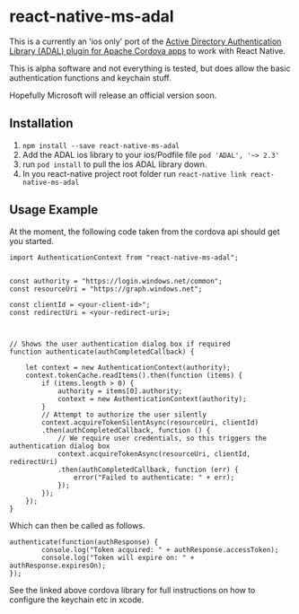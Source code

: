 # react-native-ms-adal

This is a currently an 'ios only' port of the [Active Directory Authentication Library (ADAL) plugin for Apache Cordova apps](https://github.com/AzureAD/azure-activedirectory-library-for-cordova) to work with React Native.

This is alpha software and not everything is tested, but does allow the basic authentication functions and keychain stuff.

Hopefully Microsoft will release an official version soon.

## Installation

1. `npm install --save react-native-ms-adal`
2. Add the ADAL ios library to your ios/Podfile file `pod 'ADAL', '~> 2.3'`
3. run `pod install` to pull the ios ADAL library down.
4. In you react-native project root folder run `react-native link react-native-ms-adal`

## Usage Example

At the moment, the following code taken from the cordova api should get you started.

```
import AuthenticationContext from "react-native-ms-adal";


const authority = "https://login.windows.net/common";
const resourceUri = "https://graph.windows.net";

const clientId = <your-client-id>";
const redirectUri = <your-redirect-uri>;



// Shows the user authentication dialog box if required
function authenticate(authCompletedCallback) {

    let context = new AuthenticationContext(authority);
    context.tokenCache.readItems().then(function (items) {
        if (items.length > 0) {
            authority = items[0].authority;
            context = new AuthenticationContext(authority);
        }
        // Attempt to authorize the user silently
        context.acquireTokenSilentAsync(resourceUri, clientId)
        .then(authCompletedCallback, function () {
            // We require user credentials, so this triggers the authentication dialog box
            context.acquireTokenAsync(resourceUri, clientId, redirectUri)
            .then(authCompletedCallback, function (err) {
                error("Failed to authenticate: " + err);
            });
        });
    });
}
```

Which can then be called as follows.

```
authenticate(function(authResponse) {
        console.log("Token acquired: " + authResponse.accessToken);
        console.log("Token will expire on: " + authResponse.expiresOn);
});
```


See the linked above cordova library for full instructions on how to configure the keychain etc in xcode.
